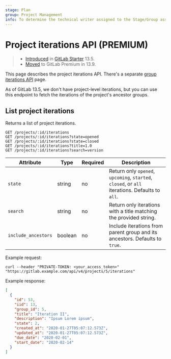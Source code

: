 ```yaml
---
stage: Plan
group: Project Management
info: To determine the technical writer assigned to the Stage/Group associated with this page, see https://about.gitlab.com/handbook/engineering/ux/technical-writing/#assignments
---
```


# Project iterations API **(PREMIUM)**

> - [Introduced](https://gitlab.com/gitlab-org/gitlab/-/issues/118742) in [GitLab Starter](https://about.gitlab.com/pricing/) 13.5.
> - [Moved](https://about.gitlab.com/blog/2021/01/26/new-gitlab-product-subscription-model/) to GitLab Premium in 13.9.

This page describes the project iterations API.
There's a separate [group iterations API](group_iterations.md) page.

As of GitLab 13.5, we don't have project-level iterations, but you can use this endpoint to fetch the iterations of the project's ancestor groups.

## List project iterations

Returns a list of project iterations.

```plaintext
GET /projects/:id/iterations
GET /projects/:id/iterations?state=opened
GET /projects/:id/iterations?state=closed
GET /projects/:id/iterations?title=1.0
GET /projects/:id/iterations?search=version
```

| Attribute           | Type    | Required | Description |
| ------------------- | ------- | -------- | ----------- |
| `state`             | string  | no       | Return only `opened`, `upcoming`, `started`, `closed`, or `all` iterations. Defaults to `all`. |
| `search`            | string  | no       | Return only iterations with a title matching the provided string.                              |
| `include_ancestors` | boolean | no       | Include iterations from parent group and its ancestors. Defaults to `true`.                    |

Example request:

```shell
curl --header "PRIVATE-TOKEN: <your_access_token>" "https://gitlab.example.com/api/v4/projects/5/iterations"
```

Example response:

```json
[
  {
    "id": 53,
    "iid": 13,
    "group_id": 5,
    "title": "Iteration II",
    "description": "Ipsum Lorem ipsum",
    "state": 2,
    "created_at": "2020-01-27T05:07:12.573Z",
    "updated_at": "2020-01-27T05:07:12.573Z",
    "due_date": "2020-02-01",
    "start_date": "2020-02-14"
  }
]
```
